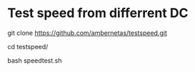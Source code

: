 Test speed from differrent DC
=========

git clone https://github.com/ambernetas/testspeed.git

cd testspeed/

bash speedtest.sh

